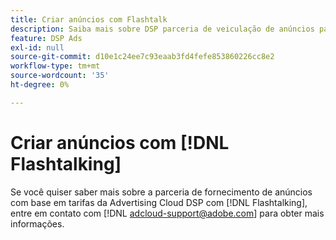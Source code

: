 ```yaml
---
title: Criar anúncios com Flashtalk
description: Saiba mais sobre DSP parceria de veiculação de anúncios paga com o Flashtalk.
feature: DSP Ads
exl-id: null
source-git-commit: d10e1c24ee7c93eaab3fd4fefe853860226cc8e2
workflow-type: tm+mt
source-wordcount: '35'
ht-degree: 0%

---
```


# Criar anúncios com [!DNL Flashtalking]

Se você quiser saber mais sobre a parceria de fornecimento de anúncios com base em tarifas da Advertising Cloud DSP com [!DNL Flashtalking], entre em contato com [!DNL adcloud-support@adobe.com] para obter mais informações.
